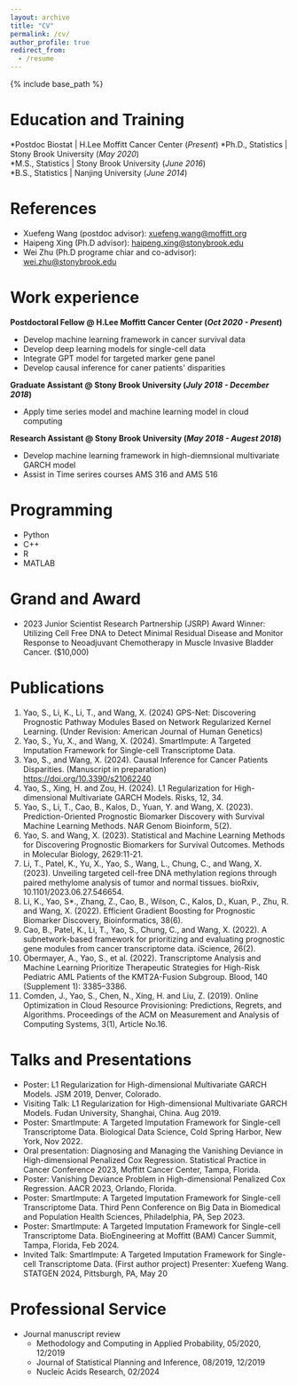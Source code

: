 ```yaml
---
layout: archive
title: "CV"
permalink: /cv/
author_profile: true
redirect_from:
  - /resume
---
```


{% include base_path %}

Education and Training
======
*Postdoc Biostat    | H.Lee Moffitt Cancer Center (_Present_)
*Ph.D.,  Statistics | Stony Brook University (_May 2020_)								       		
*M.S.,   Statistics | Stony Brook University (_June 2016_)	 			        		
*B.S.,   Statistics | Nanjing University (_June 2014_)

References
======
* Xuefeng Wang (postdoc advisor): xuefeng.wang@moffitt.org
* Haipeng Xing (Ph.D advisor): haipeng.xing@stonybrook.edu
* Wei Zhu (Ph.D programe chiar and co-advisor): wei.zhu@stonybrook.edu

Work experience
======
**Postdoctoral Fellow @ H.Lee Moffitt Cancer Center (_Oct 2020 - Present_)**
- Develop machine learning framework in cancer survival data
- Develop deep learning models for single-cell data
- Integrate GPT model for targeted marker gene panel
- Develop causal inference for caner patients' disparities

**Graduate Assistant @ Stony Brook University (_July 2018 - December 2018_)**
- Apply time series model and machine learning model in cloud computing

**Research Assistant @ Stony Brook University (_May 2018 - Augest 2018_)**
- Develop machine learning framework in high-diemnsional multivariate GARCH model
- Assist in Time serires courses AMS 316 and AMS 516

Programming
======
* Python
* C++
* R
* MATLAB

Grand and Award
=====
- 2023 Junior Scientist Research Partnership (JSRP) Award Winner:  Utilizing Cell Free DNA to Detect Minimal Residual Disease and Monitor Response to Neoadjuvant Chemotherapy in Muscle Invasive Bladder Cancer. ($10,000)

Publications
======
1. Yao, S., Li, K., Li, T., and Wang, X. (2024) GPS-Net: Discovering Prognostic Pathway Modules Based on Network Regularized Kernel Learning. (Under Revision: American Journal of Human Genetics)
2. Yao, S., Yu, X., and Wang, X. (2024). SmartImpute: A Targeted Imputation Framework for Single-cell Transcriptome Data. 
3. Yao, S., and Wang, X. (2024). Causal Inference for Cancer Patients Disparities. (Manuscript in preparation)
https://doi.org/10.3390/s21062240
4. Yao, S., Xing, H. and Zou, H. (2024). L1 Regularization for High-dimensional Multivariate GARCH Models. Risks, 12, 34.
5. Yao, S., Li, T., Cao, B., Kalos, D., Yuan, Y. and Wang, X. (2023). Prediction-Oriented Prognostic Biomarker Discovery with Survival Machine Learning Methods. NAR Genom Bioinform, 5(2).
6. Yao, S. and Wang, X. (2023). Statistical and Machine Learning Methods for Discovering Prognostic Biomarkers for Survival Outcomes. Methods in Molecular Biology, 2629:11-21.
7. Li, T., Patel, K., Yu, X., Yao, S., Wang, L., Chung, C., and Wang, X. (2023). Unveiling targeted cell-free DNA methylation regions through paired methylome analysis of tumor and normal tissues. bioRxiv, 10.1101/2023.06.27.546654.
8. Li, K., Yao, S*., Zhang, Z., Cao, B., Wilson, C., Kalos, D., Kuan, P., Zhu, R. and Wang, X. (2022). Efficient Gradient Boosting for Prognostic Biomarker Discovery, Bioinformatics, 38(6). 
9. Cao, B., Patel, K., Li, T., Yao, S., Chung, C., and Wang, X. (2022). A subnetwork-based framework for prioritizing and evaluating prognostic gene modules from cancer transcriptome data. iScience, 26(2).
10. Obermayer, A., Yao, S., et al. (2022). Transcriptome Analysis and Machine Learning Prioritize Therapeutic Strategies for High-Risk Pediatric AML Patients of the KMT2A-Fusion Subgroup. Blood, 140 (Supplement 1): 3385–3386.
11. Comden, J., Yao, S., Chen, N., Xing, H. and Liu, Z. (2019). Online Optimization in Cloud Resource Provisioning: Predictions, Regrets, and Algorithms. Proceedings of the ACM on Measurement and Analysis of Computing Systems, 3(1), Article No.16.
  
Talks and Presentations
======
 - Poster: L1 Regularization for High-dimensional Multivariate GARCH Models. JSM 2019, Denver, Colorado.
- Visiting Talk: L1 Regularization for High-dimensional Multivariate GARCH Models. Fudan University, Shanghai, China. Aug 2019.
- Poster: SmartImpute: A Targeted Imputation Framework for Single-cell Transcriptome Data. Biological Data Science, Cold Spring Harbor, New York, Nov 2022.
- Oral presentation: Diagnosing and Managing the Vanishing Deviance in High-dimensional Penalized Cox Regression. Statistical Practice in Cancer Conference 2023, Moffitt Cancer Center, Tampa, Florida.
- Poster: Vanishing Deviance Problem in High-dimensional Penalized Cox Regression. AACR 2023, Orlando, Florida.
- Poster: SmartImpute: A Targeted Imputation Framework for Single-cell Transcriptome Data. Third Penn Conference on Big Data in Biomedical and Population Health Sciences, Philadelphia, PA, Sep 2023.
- Poster: SmartImpute: A Targeted Imputation Framework for Single-cell Transcriptome Data. BioEngineering at Moffitt (BAM) Cancer Summit, Tampa, Florida, Feb 2024.
- Invited Talk: SmartImpute: A Targeted Imputation Framework for Single-cell Transcriptome Data. (First author project) Presenter: Xuefeng Wang. STATGEN 2024, Pittsburgh, PA, May 20
  
Professional Service
======
* Journal manuscript review
   * Methodology and Computing in Applied Probability, 05/2020, 12/2019
   * Journal of Statistical Planning and Inference, 08/2019, 12/2019
   * Nucleic Acids Research, 02/2024
